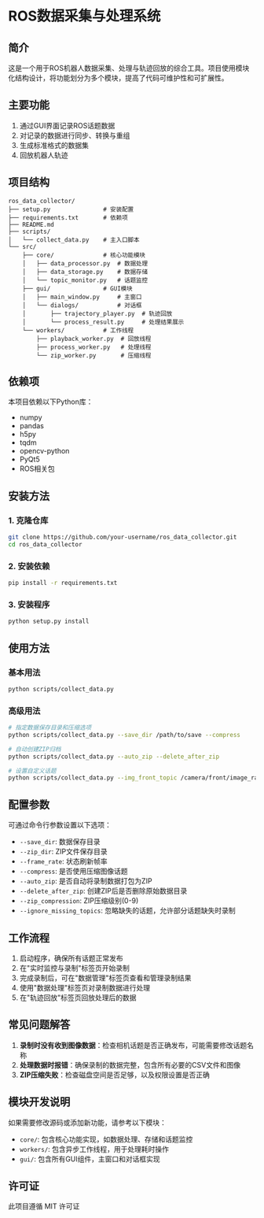 # ROS数据采集与处理系统

## 简介
这是一个用于ROS机器人数据采集、处理与轨迹回放的综合工具。项目使用模块化结构设计，将功能划分为多个模块，提高了代码可维护性和可扩展性。

## 主要功能
1. 通过GUI界面记录ROS话题数据
2. 对记录的数据进行同步、转换与重组
3. 生成标准格式的数据集
4. 回放机器人轨迹

## 项目结构
```
ros_data_collector/
├── setup.py               # 安装配置
├── requirements.txt       # 依赖项
├── README.md
├── scripts/
│   └── collect_data.py    # 主入口脚本
└── src/
    ├── core/              # 核心功能模块
    │   ├── data_processor.py  # 数据处理
    │   ├── data_storage.py    # 数据存储
    │   └── topic_monitor.py   # 话题监控
    ├── gui/               # GUI模块
    │   ├── main_window.py     # 主窗口
    │   └── dialogs/           # 对话框
    │       ├── trajectory_player.py  # 轨迹回放
    │       └── process_result.py     # 处理结果展示
    └── workers/           # 工作线程
        ├── playback_worker.py  # 回放线程
        ├── process_worker.py   # 处理线程
        └── zip_worker.py       # 压缩线程
```

## 依赖项
本项目依赖以下Python库：
- numpy
- pandas
- h5py
- tqdm
- opencv-python
- PyQt5
- ROS相关包

## 安装方法

### 1. 克隆仓库
```bash
git clone https://github.com/your-username/ros_data_collector.git
cd ros_data_collector
```

### 2. 安装依赖
```bash
pip install -r requirements.txt
```

### 3. 安装程序
```bash
python setup.py install
```

## 使用方法

### 基本用法
```bash
python scripts/collect_data.py
```

### 高级用法
```bash
# 指定数据保存目录和压缩选项
python scripts/collect_data.py --save_dir /path/to/save --compress

# 自动创建ZIP归档
python scripts/collect_data.py --auto_zip --delete_after_zip

# 设置自定义话题
python scripts/collect_data.py --img_front_topic /camera/front/image_raw
```

## 配置参数
可通过命令行参数设置以下选项：
- `--save_dir`: 数据保存目录
- `--zip_dir`: ZIP文件保存目录
- `--frame_rate`: 状态刷新帧率
- `--compress`: 是否使用压缩图像话题
- `--auto_zip`: 是否自动将录制数据打包为ZIP
- `--delete_after_zip`: 创建ZIP后是否删除原始数据目录
- `--zip_compression`: ZIP压缩级别(0-9)
- `--ignore_missing_topics`: 忽略缺失的话题，允许部分话题缺失时录制

## 工作流程
1. 启动程序，确保所有话题正常发布
2. 在"实时监控与录制"标签页开始录制
3. 完成录制后，可在"数据管理"标签页查看和管理录制结果
4. 使用"数据处理"标签页对录制数据进行处理
5. 在"轨迹回放"标签页回放处理后的数据

## 常见问题解答
1. **录制时没有收到图像数据**：检查相机话题是否正确发布，可能需要修改话题名称
2. **处理数据时报错**：确保录制的数据完整，包含所有必要的CSV文件和图像
3. **ZIP压缩失败**：检查磁盘空间是否足够，以及权限设置是否正确

## 模块开发说明
如果需要修改源码或添加新功能，请参考以下模块：
- `core/`: 包含核心功能实现，如数据处理、存储和话题监控
- `workers/`: 包含异步工作线程，用于处理耗时操作
- `gui/`: 包含所有GUI组件，主窗口和对话框实现

## 许可证
此项目遵循 MIT 许可证 